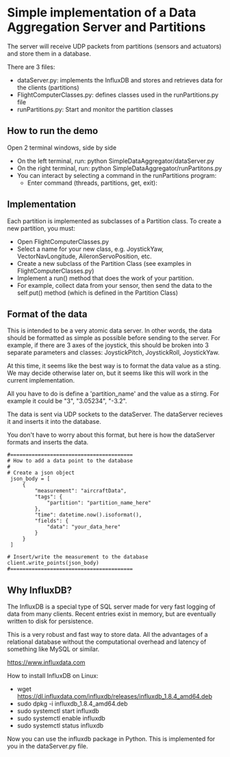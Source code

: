 # Simple implementation of a Data Aggregation Server and Partitions
The server will receive UDP packets from partitions (sensors and actuators) and store them in a database.

There are 3 files:
- dataServer.py: implements the InfluxDB and stores and retrieves data for the clients (partitions)
- FlightComputerClasses.py: defines classes used in the runPartitions.py file
- runPartitions.py: Start and monitor the partition classes

## How to run the demo
Open 2 terminal windows, side by side
- On the left terminal, run: python SimpleDataAggregator/dataServer.py
- On the right terminal, run: python SimpleDataAggregator/runPartitons.py
- You can interact by selecting a command in the runPartitions program:
   - Enter command (threads, partitions, get, exit): 

## Implementation
Each partition is implemented as subclasses of a Partition class. To create a new partition, you must:
- Open FlightComputerClasses.py
- Select a name for your new class, e.g. JoystickYaw, VectorNavLongitude, AileronServoPosition, etc.
- Create a new subclass of the Partition Class (see examples in FlightComputerClasses.py)
- Implement a run() method that does the work of your partition.
 - For example, collect data from your sensor, then send the data to the self.put() method (which is defined in the Partition Class)

## Format of the data
This is intended to be a very atomic data server. In other words, the data should be formatted as simple as possible before sending to the server. For example, if there are 3 axes of the joystick, this should be broken into 3 separate parameters and classes: JoystickPitch, JoystickRoll, JoystickYaw.

At this time, it seems like the best way is to format the data value as a sting. We may decide otherwise later on, but it seems like this will work in the current implementation.

All you have to do is define a 'partition_name' and the value as a stirng. For example it could be "3", "3.05234", "-3.2".

The data is sent via UDP sockets to the dataServer. The dataServer recieves it and inserts it into the database.

You don't have to worry about this format, but here is how the dataServer formats and inserts the data.

```
#========================================
# How to add a data point to the database
#
# Create a json object
 json_body = [
     {
         "measurement": "aircraftData",
         "tags": {
             "partition": "partition_name_here"
         },
         "time": datetime.now().isoformat(),
         "fields": {
             "data": "your_data_here"
         }
     }
 ]

# Insert/write the measurement to the database
client.write_points(json_body)
#========================================
```

## Why InfluxDB?

The InfluxDB is a special type of SQL server made for very fast logging of data from many clients. Recent entries exist in memory, but are eventually written to disk for persistence.

This is a very robust and fast way to store data. All the advantages of a relational database without the computational overhead and latency of something like MySQL or similar.

https://www.influxdata.com

How to install InfluxDB on Linux:
- wget https://dl.influxdata.com/influxdb/releases/influxdb_1.8.4_amd64.deb
- sudo dpkg -i influxdb_1.8.4_amd64.deb
- sudo systemctl start influxdb
- sudo systemctl enable influxdb
- sudo systemctl status influxdb

Now you can use the influxdb package in Python. This is implemented for you in the dataServer.py file.